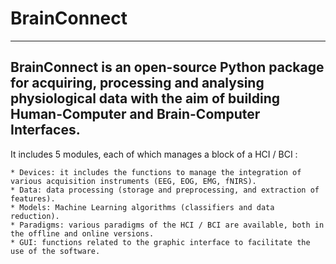 
# BrainConnect
***
BrainConnect is an open-source Python package for acquiring, processing and analysing physiological data with the aim of building Human-Computer and Brain-Computer Interfaces. 
---
It includes 5 modules, each of which manages a block of a HCI / BCI :

    * Devices: it includes the functions to manage the integration of various acquisition instruments (EEG, EOG, EMG, fNIRS).
    * Data: data processing (storage and preprocessing, and extraction of features).
    * Models: Machine Learning algorithms (classifiers and data reduction).
    * Paradigms: various paradigms of the HCI / BCI are available, both in the offline and online versions.
    * GUI: functions related to the graphic interface to facilitate the use of the software.
    
